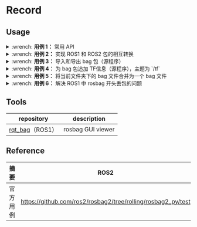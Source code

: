 # Record

## Usage

<details>
    <summary>:wrench: <b>用例 1：</b>
        常用 API
    </summary>

```bash
# >>> 回放 >>>
(ROS1) $ rosbag play <包名>
# 串行回放多个 bag
(ROS1) $ rosbag play <包名1> <包名2> <...>
(ROS2) $ ros2 bag play <包目录>

# >>> 只发布特定主题的消息 >>
(ROS1) $ rosbag play school.bag --topics /rslidar_points

# >>> 主题重映射 >>>
(ROS1) $ rosbag play school.bag /rslidar_points:=/velodyne_points
(ROS2) $ ros2 bag play school --remap /rslidar_points:=/velodyne_points

# 只发布特定主题的消息 + 主题重映射（需要分两步：不能直接在 --topics 选项中加入重映射）
(ROS1) $ rosbag play school.bag --topics /rslidar_points /rslidar_points:=/velodyne_points
(ROS1) $ rosbag play flash_light.bag --topics /camera_1/image_raw /imu/data /camera_1/image_raw:=/rgb/image

# >>> 指定位置播放 >>>
(ROS1) $ rosbag play <包名> -s 50
(ROS2) $ ros2 bag play <包名> --start-offset 100

# >>> 基于 rosbag 提供时钟源 >>>
(ROS1) $ rosbag play <包名> --clock

# >>> 录制 >>>
(ROS1) $ rosbag record <主题名>
# ROS2 导出的是一个文件夹
(ROS2) $ ros2 bag record -a

# >>> 裁剪 >>>
# 这种时刻指的是 ROS 时间戳，类似 1576119471.511449 
(ROS1) $ rosbag filter <输入包名> <输出包名> "t.to_sec() < 某个时刻 and t.to_sec() > 某个时刻"

# >>> 压缩和解压 >>>
# --lz4：指定用 lz4 压缩，--bz2: 指定用 bz2 压缩（压缩能力更强，但压缩速度很慢）
# 实测不需要显式解压即能 rosbag play
(ROS1) $ rosbag compress/decompress <待压缩的包名>

# >>> 只播放特定一段时间的数据 >>>
(ROS1) $ rosbag play -u <秒>
(ROS2 iron) $ rosbag play --playback-until-sec <秒>

# >>> 等待所有主题都被订阅时才发布数据 >>>
(ROS1) $ rosbag play <包名> --wait-for-subscribers
```

</details>

<details>
    <summary>:wrench: <b>用例 2：</b>
        实现 ROS1 和 ROS2 包的相互转换
    </summary>
Python 版本需 3.8+

1）方案 1：基于 `ros_bridge` ，通过回放 `ROS2` 包，录制 `ROS1` 包 \
2）方案 2：使用 [rosbags](https://gitlab.com/ternaris/rosbags) 提供的 API

```bash
$ pip3 install rosbags

# ROS1 包转换为 ROS2 包
$ rosbags-convert <ROS1包名> --dst <ROS2导出路径>
$ rosbags-convert <ROS2包名> --dst <ROS1导出路径>
```

> [!note]
>
> 暂不支持`ROS2`自定义消息类型->`ROS1`自定义消息类型的转换

</details>

<details>
    <summary>:wrench: <b>用例 3：</b>
        导入和导出 bag 包（源程序）
    </summary>

> [!attention]
>
> 注意 `read_message` 读取的时间戳是 `rosbag` 获取信息时候的时间戳，而不是传感器发布数据时的时间戳

```python
import rosbag
from tqdm import tqdm


class BagReader:
    def __init__(self):
        pass

    def run(self):
        intput_file = "包名"
        output_file = "包名"
        input_bag = rosbag.Bag(intput_file, 'r')
        output_bag = rosbag.Bag(output_file, 'w')

        for topic, msg, t in tqdm(input_bag.read_messages(), total=input_bag.get_message_count()):
            output_bag.write("主题名", "主题数据", t)

        input_bag.close()
        output_bag.close()


if __name__ == '__main__':
    bag_reader = BagReader()
    bag_reader.run()
```

</details>

<details>
    <summary>:wrench: <b>用例 4：</b>
        为 bag 包追加 TF信息（源程序），主题为 `/tf`
    </summary>

```python
from tf2_msgs.msg import TFMessage


def set_transform(header, frame_id, child_frame_id, x, y, z, q):
    gnss_transform = TransformStamped()
    gnss_transform.header.stamp = header.stamp
    gnss_transform.header.frame_id = frame_id
    gnss_transform.child_frame_id = child_frame_id
    gnss_transform.transform.translation.x = x
    gnss_transform.transform.translation.y = y
    gnss_transform.transform.translation.z = z
    gnss_transform.transform.rotation.x = q[0]
    gnss_transform.transform.rotation.y = q[1]
    gnss_transform.transform.rotation.z = q[2]
    gnss_transform.transform.rotation.w = q[3]
    return gnss_transform


tf_msg = TFMessage()
neu_to_imu = set_transform(msg.header, "map", "imu", local_x, local_y, 0, q)
tf_msg.transforms.append(neu_to_imu)

output_bag.write("/tf", tf_msg, msg.header.stamp)
```

</details>

<details>
    <summary>:wrench: <b>用例 5：</b>
        将当前文件夹下的 bag 文件合并为一个 bag 文件
    </summary>

```bash
# 建议先 merge 完再 compress，因为在合并时，也是需要先隐式 decompress 的

$ pip3 install rosbag-merge
# 合并当前目录下的 bag 文件
$ rosbag-merge --write_bag --outbag_name <包名>
```

</details>

<details>
    <summary>:wrench: <b>用例 6：</b>
        解决 ROS1 中 rosbag 开头丢包的问题
    </summary>
[由于播包开始时订阅器和发布器尚未构成通路，则 rosbag 发的数据或会丢失](https://robotics.stackexchange.com/questions/83136/data-loss-between-publisher-and-subscriber)；可以在 rosbag play 时使用 `--wait-for-subscribers` 选项，等订阅器和发布器初始化后才发布数据。

</details>

## Tools

|                  repository                  |    description    |
|:--------------------------------------------:|:-----------------:|
| [rqt_bag](http://wiki.ros.org/rqt_bag)（ROS1） | rosbag GUI viewer |

## Reference

| 摘要   | ROS2                                                         | ROS1                                |
|------|--------------------------------------------------------------|-------------------------------------|
| 官方用例 | https://github.com/ros2/rosbag2/tree/rolling/rosbag2_py/test | http://wiki.ros.org/rosbag/Cookbook |
